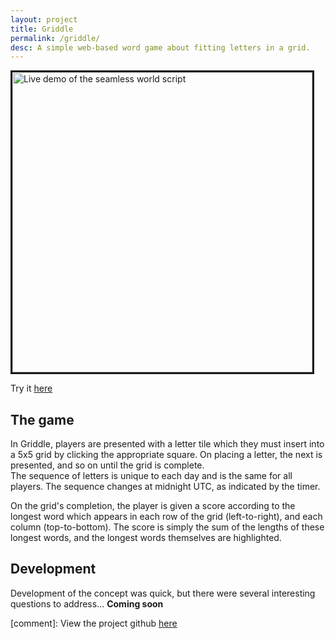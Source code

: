 ```yaml
---
layout: project
title: Griddle
permalink: /griddle/
desc: A simple web-based word game about fitting letters in a grid.
---
```


<a href = "https://griddle.ezaex.com">
    <img src = "../assets/griddle-shot.png"
    alt = "Live demo of the seamless world script" 
    style = "width: 50vmin;
    border: solid 3px;" />
</a>

Try it [here](https://griddle.ezaex.com)

## The game

In Griddle, players are presented with a letter tile which they must insert into a 5x5 grid by clicking the appropriate square. On placing a letter, the next is presented, and so on until the grid is complete.  
The sequence of letters is unique to each day and is the same for all players. The sequence changes at midnight UTC, as indicated by the timer.

On the grid's completion, the player is given a score according to the longest word which appears in each row of the grid (left-to-right), and each column (top-to-bottom). The score is simply the sum of the lengths of these longest words, and the longest words themselves are highlighted.

## Development

Development of the concept was quick, but there were several interesting questions to address...
**Coming soon**

[comment]: View the project github [here](https://github.com/EzaEx/griddle)
